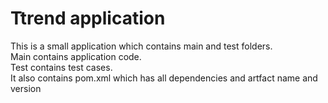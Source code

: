 # Ttrend application

This is a small application which contains main and test folders.  
Main contains application code.  
Test contains test cases.  
It also contains pom.xml which has all dependencies and artfact name and version
